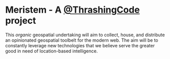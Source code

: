 # Meristem - A [@ThrashingCode](https://github.com/ThrashingCode/orgageo) project

This <i>organic</i> geospatial undertaking will aim to collect, house, and distribute an opinionated geospatial toolbelt for the modern web.  The aim will be to constantly leverage new technologies that we believe serve the greater good in need of location-based intelligence.
